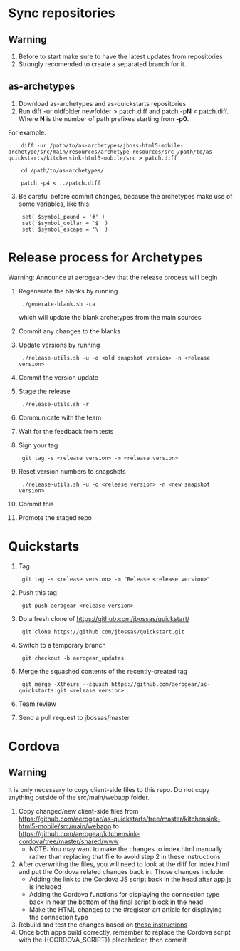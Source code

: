 Sync repositories 
==============================

## Warning

1. Before to start make sure to have the latest updates from repositories
2. Strongly recomended to create a separated branch for it.

## as-archetypes 

1. Download as-archetypes and as-quickstarts repositories
2. Run diff -ur oldfolder newfolder > patch.diff and patch -p**N** < patch.diff. Where **N** is the number of path prefixes starting from **-p0**. 


For example:

		diff -ur /path/to/as-archetypes/jboss-html5-mobile-archetype/src/main/resources/archetype-resources/src /path/to/as-quickstarts/kitchensink-html5-mobile/src > patch.diff

		cd /path/to/as-archetypes/

		patch -p4 < ../patch.diff

3. Be careful before commit changes, because the archetypes make use of some variables, like this:

		set( $symbol_pound = '#' )
		set( $symbol_dollar = '$' )
		set( $symbol_escape = '\' )


Release process for Archetypes
==============================

Warning: Announce at aerogear-dev that the release process will begin


1. Regenerate the blanks by running

        ./generate-blank.sh -ca

   which will update the blank archetypes from the main sources

2. Commit any changes to the blanks

3. Update versions by running

        ./release-utils.sh -u -o <old snapshot version> -n <release version>

4. Commit the version update
5. Stage the release
        
        ./release-utils.sh -r

6. Communicate with the team

7. Wait for the feedback from tests

8. Sign your tag

		git tag -s <release version> -m <release version>

9. Reset version numbers to snapshots
        
        ./release-utils.sh -u -o <release version> -n <new snapshot version>
10. Commit this
11. Promote the staged repo

Quickstarts
==============================

1. Tag

        git tag -s <release version> -m "Release <release version>"
1. Push this tag

        git push aerogear <release version>
1. Do a fresh clone of <https://github.com/jbossas/quickstart/>

        git clone https://github.com/jbossas/quickstart.git
1. Switch to a temporary branch

        git checkout -b aerogear_updates
1. Merge the squashed contents of the recently-created tag

        git merge -Xtheirs --squash https://github.com/aerogear/as-quickstarts.git <release version>
1. Team review
1. Send a pull request to jbossas/master

Cordova
==============================

## Warning
It is only necessary to copy client-side files to this repo. Do not copy anything outside of the src/main/webapp folder.

1. Copy changed/new client-side files from <https://github.com/aerogear/as-quickstarts/tree/master/kitchensink-html5-mobile/src/main/webapp> to <https://github.com/aerogear/kitchensink-cordova/tree/master/shared/www>
    * NOTE: You may want to make the changes to index.html manually rather than replacing that file to avoid step 2 in these instructions
2. After overwriting the files, you will need to look at the diff for index.html and put the Cordova related changes back in. Those changes include:
    * Adding the link to the Cordova JS script back in the head after app.js is included
    * Adding the Cordova functions for displaying the connection type back in near the bottom of the final script block in the head
    * Make the HTML changes to the #register-art article for displaying the connection type
3. Rebuild and test the changes based on [these instructions](https://community.jboss.org/wiki/ConvertingAnAeroGearPOH5WebAppToAHybridAppWithApacheCordova)
4. Once both apps build correctly, remember to replace the Cordova script with the {{CORDOVA_SCRIPT}} placeholder, then commit
